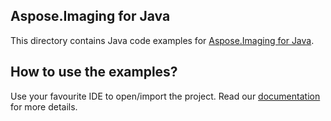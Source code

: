 ## Aspose.Imaging for Java

This directory contains Java code examples for [Aspose.Imaging for Java](http://www.aspose.com/java/imaging-component.aspx).

## How to use the examples?

Use your favourite IDE to open/import the project. Read our [documentation](http://www.aspose.com/docs/display/imagingjava) for more details.
